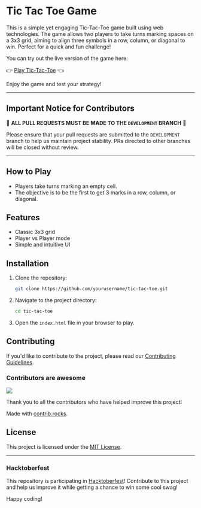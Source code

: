 # Tic Tac Toe Game

This is a simple yet engaging Tic-Tac-Toe game built using web technologies. The game allows two players to take turns marking spaces on a 3x3 grid, aiming to align three symbols in a row, column, or diagonal to win. Perfect for a quick and fun challenge!

You can try out the live version of the game here:

👉 [Play Tic-Tac-Toe](https://arujjval.github.io/tic-tac-toe) 👈

Enjoy the game and test your strategy!

---

## Important Notice for Contributors

🚨 **ALL PULL REQUESTS MUST BE MADE TO THE `DEVELOPMENT` BRANCH** 🚨

Please ensure that your pull requests are submitted to the `DEVELOPMENT` branch to help us maintain project stability. PRs directed to other branches will be closed without review.

---

## How to Play

- Players take turns marking an empty cell.
- The objective is to be the first to get 3 marks in a row, column, or diagonal.

## Features

- Classic 3x3 grid
- Player vs Player mode
- Simple and intuitive UI

## Installation

1. Clone the repository:
   ```bash
   git clone https://github.com/yourusername/tic-tac-toe.git
   ```
2. Navigate to the project directory:
   ```bash
   cd tic-tac-toe
   ```
3. Open the `index.html` file in your browser to play.

## Contributing

If you'd like to contribute to the project, please read our
[Contributing Guidelines](CONTRIBUTING.md).

### Contributors are awesome
<a href="https://github.com/arujjval/tic-tac-toe/graphs/contributors">
  <img src="https://contrib.rocks/image?repo=arujjval/tic-tac-toe" />
</a>

Thank you to all the contributors who have helped improve this project!

Made with [contrib.rocks](https://contrib.rocks).

## License

This project is licensed under the [MIT License](LICENSE).

---

### Hacktoberfest

This repository is participating in [Hacktoberfest](https://hacktoberfest.com/)! Contribute to this project and help us improve it while getting a chance to win some cool swag!

Happy coding!
